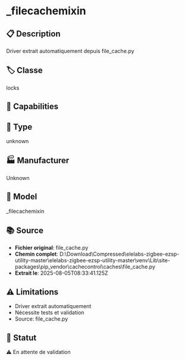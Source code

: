 # _filecachemixin

## 📋 Description
Driver extrait automatiquement depuis file_cache.py

## 🏷️ Classe
locks

## 🔧 Capabilities


## 📡 Type
unknown

## 🏭 Manufacturer
Unknown

## 📱 Model
_filecachemixin

## 📚 Source
- **Fichier original**: file_cache.py
- **Chemin complet**: D:\Download\Compressed\elelabs-zigbee-ezsp-utility-master\elelabs-zigbee-ezsp-utility-master\venv\Lib\site-packages\pip\_vendor\cachecontrol\caches\file_cache.py
- **Extrait le**: 2025-08-05T08:33:41.125Z

## ⚠️ Limitations
- Driver extrait automatiquement
- Nécessite tests et validation
- Source: file_cache.py

## 🚀 Statut
⚠️ En attente de validation
